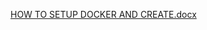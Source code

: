 
[HOW TO SETUP DOCKER AND CREATE.docx](https://github.com/user-attachments/files/22320636/HOW.TO.SETUP.DOCKER.AND.CREATE.docx)
